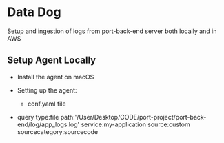 # Data Dog
Setup and ingestion of logs from port-back-end server both locally and in AWS

## Setup Agent Locally
- Install the agent on macOS
- Setting up the agent:
    - conf.yaml file 

- query
type:file path:'/User/Desktop/CODE/port-project/port-back-end/log/app_logs.log' service:my-application source:custom sourcecategory:sourcecode
